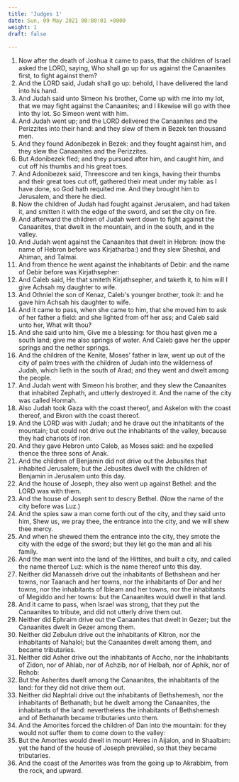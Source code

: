 ```yaml
---
title: 'Judges 1'
date: Sun, 09 May 2021 00:00:01 +0000
weight: 1
draft: false
  
---
```


1. Now after the death of Joshua it came to pass, that the children of Israel asked the LORD, saying, Who shall go up for us against the Canaanites first, to fight against them?
2. And the LORD said, Judah shall go up: behold, I have delivered the land into his hand.
3. And Judah said unto Simeon his brother, Come up with me into my lot, that we may fight against the Canaanites; and I likewise will go with thee into thy lot. So Simeon went with him.
4. And Judah went up; and the LORD delivered the Canaanites and the Perizzites into their hand: and they slew of them in Bezek ten thousand men.
5. And they found Adonibezek in Bezek: and they fought against him, and they slew the Canaanites and the Perizzites.
6. But Adonibezek fled; and they pursued after him, and caught him, and cut off his thumbs and his great toes.
7. And Adonibezek said, Threescore and ten kings, having their thumbs and their great toes cut off, gathered their meat under my table: as I have done, so God hath requited me. And they brought him to Jerusalem, and there he died.
8. Now the children of Judah had fought against Jerusalem, and had taken it, and smitten it with the edge of the sword, and set the city on fire.
9. And afterward the children of Judah went down to fight against the Canaanites, that dwelt in the mountain, and in the south, and in the valley.
10. And Judah went against the Canaanites that dwelt in Hebron: (now the name of Hebron before was Kirjatharba:) and they slew Sheshai, and Ahiman, and Talmai.
11. And from thence he went against the inhabitants of Debir: and the name of Debir before was Kirjathsepher:
12. And Caleb said, He that smiteth Kirjathsepher, and taketh it, to him will I give Achsah my daughter to wife.
13. And Othniel the son of Kenaz, Caleb's younger brother, took it: and he gave him Achsah his daughter to wife.
14. And it came to pass, when she came to him, that she moved him to ask of her father a field: and she lighted from off her ass; and Caleb said unto her, What wilt thou?
15. And she said unto him, Give me a blessing: for thou hast given me a south land; give me also springs of water. And Caleb gave her the upper springs and the nether springs.
16. And the children of the Kenite, Moses' father in law, went up out of the city of palm trees with the children of Judah into the wilderness of Judah, which lieth in the south of Arad; and they went and dwelt among the people.
17. And Judah went with Simeon his brother, and they slew the Canaanites that inhabited Zephath, and utterly destroyed it. And the name of the city was called Hormah.
18. Also Judah took Gaza with the coast thereof, and Askelon with the coast thereof, and Ekron with the coast thereof.
19. And the LORD was with Judah; and he drave out the inhabitants of the mountain; but could not drive out the inhabitants of the valley, because they had chariots of iron.
20. And they gave Hebron unto Caleb, as Moses said: and he expelled thence the three sons of Anak.
21. And the children of Benjamin did not drive out the Jebusites that inhabited Jerusalem; but the Jebusites dwell with the children of Benjamin in Jerusalem unto this day.
22. And the house of Joseph, they also went up against Bethel: and the LORD was with them.
23. And the house of Joseph sent to descry Bethel. (Now the name of the city before was Luz.)
24. And the spies saw a man come forth out of the city, and they said unto him, Shew us, we pray thee, the entrance into the city, and we will shew thee mercy.
25. And when he shewed them the entrance into the city, they smote the city with the edge of the sword; but they let go the man and all his family.
26. And the man went into the land of the Hittites, and built a city, and called the name thereof Luz: which is the name thereof unto this day.
27. Neither did Manasseh drive out the inhabitants of Bethshean and her towns, nor Taanach and her towns, nor the inhabitants of Dor and her towns, nor the inhabitants of Ibleam and her towns, nor the inhabitants of Megiddo and her towns: but the Canaanites would dwell in that land.
28. And it came to pass, when Israel was strong, that they put the Canaanites to tribute, and did not utterly drive them out.
29. Neither did Ephraim drive out the Canaanites that dwelt in Gezer; but the Canaanites dwelt in Gezer among them.
30. Neither did Zebulun drive out the inhabitants of Kitron, nor the inhabitants of Nahalol; but the Canaanites dwelt among them, and became tributaries.
31. Neither did Asher drive out the inhabitants of Accho, nor the inhabitants of Zidon, nor of Ahlab, nor of Achzib, nor of Helbah, nor of Aphik, nor of Rehob:
32. But the Asherites dwelt among the Canaanites, the inhabitants of the land: for they did not drive them out.
33. Neither did Naphtali drive out the inhabitants of Bethshemesh, nor the inhabitants of Bethanath; but he dwelt among the Canaanites, the inhabitants of the land: nevertheless the inhabitants of Bethshemesh and of Bethanath became tributaries unto them.
34. And the Amorites forced the children of Dan into the mountain: for they would not suffer them to come down to the valley:
35. But the Amorites would dwell in mount Heres in Aijalon, and in Shaalbim: yet the hand of the house of Joseph prevailed, so that they became tributaries.
36. And the coast of the Amorites was from the going up to Akrabbim, from the rock, and upward.
